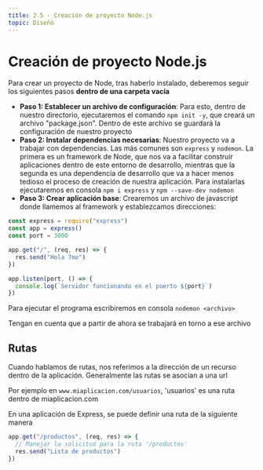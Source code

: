 ```yaml
---
title: 2.5 - Creación de proyecto Node.js
topic: Diseño
---
```


# Creación de proyecto Node.js

Para crear un proyecto de Node, tras haberlo instalado, deberemos seguir los siguientes pasos **dentro de una carpeta vacía**

- **Paso 1: Establecer un archivo de configuración**: Para esto, dentro de nuestro directorio, ejecutaremos el comando `npm init -y`, que creará un archivo "package.json". Dentro de este archivo se guardará la configuración de nuestro proyecto
- **Paso 2: Instalar dependencias necesarias**: Nuestro proyecto va a trabajar con dependencias. Las más comunes son `express` y `nodemon`. La primera es un framework de Node, que nos va a facilitar construir aplicaciones dentro de este entorno de desarrollo, mientras que la segunda es una dependencia de desarrollo que va a hacer menos tedioso el proceso de creación de nuestra aplicación. Para instalarlas ejecutaremos en consola `npm i express` y `npm --save-dev nodemon`
- **Paso 3: Crear aplicación base**: Crearemos un archivo de javascript donde llamemos al framework y establezcamos direcciones:

```js
const express = require("express")
const app = express()
const port = 3000

app.get("/", (req, res) => {
  res.send("Hola 7mo")
})

app.listen(port, () => {
  console.log(`Servidor funcionando en el puerto ${port}`)
})
```

Para ejecutar el programa escribiremos en consola `nodemon <archivo>`

Tengan en cuenta que a partir de ahora se trabajará en torno a ese archivo

## Rutas

Cuando hablamos de rutas, nos referimos a la dirección de un recurso dentro de la aplicación. Generalmente las rutas se asocian a una url

Por ejemplo en `www.miaplicacion.com/usuarios`, 'usuarios' es una ruta dentro de miaplicacion.com

En una aplicación de Express, se puede definir una ruta de la siguiente manera

```js
app.get("/productos", (req, res) => {
  // Manejar la solicitud para la ruta '/productos'
  res.send("Lista de productos")
})
```
